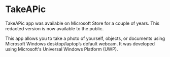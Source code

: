 # TakeAPic
TakeAPic app was available on Microsoft Store for a couple of years. This redacted version is now available to the public.

This app allows you to take a photo of yourself, objects, or documents using Microsoft Windows desktop/laptop’s default webcam. It was developed using Microsoft's Universal Windows Platform (UWP).
